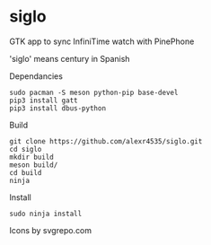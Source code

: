 # siglo
GTK app to sync InfiniTime watch with PinePhone

'siglo' means century in Spanish

Dependancies
```
sudo pacman -S meson python-pip base-devel
pip3 install gatt
pip3 install dbus-python
```

Build
```
git clone https://github.com/alexr4535/siglo.git
cd siglo
mkdir build
meson build/
cd build
ninja
```

Install
```
sudo ninja install
```
Icons by svgrepo.com
